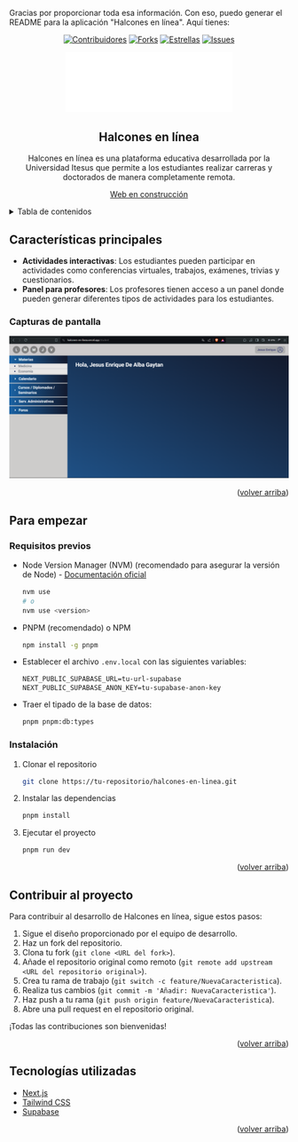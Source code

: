 Gracias por proporcionar toda esa información. Con eso, puedo generar el README para la aplicación "Halcones en línea". Aquí tienes:

<a name="readme-top"></a>

<div align="center">

[![Contribuidores][contributors-shield]][contributors-url]
[![Forks][forks-shield]][forks-url]
[![Estrellas][stars-shield]][stars-url]
[![Issues][issues-shield]][issues-url]

<a href="https://halcones-en-linea.vercel.app/">
  <img width="300px" src="/public/img/logo-itesus.png" alt="Logo" width="800" />
</a>

## Halcones en línea

Halcones en línea es una plataforma educativa desarrollada por la Universidad Itesus que permite a los estudiantes realizar carreras y doctorados de manera completamente remota.

[Web en construcción](https://halcones-en-linea.vercel.app/)

</div>

<details>
<summary>Tabla de contenidos</summary>

- [Halcones en línea](#halcones-en-linea)
- [Características principales](#características-principales)
  - [Capturas de pantalla](#capturas-de-pantalla)
- [Para empezar](#para-empezar)
  - [Requisitos previos](#requisitos-previos)
  - [Instalación](#instalación)
- [Contribuir al proyecto](#contribuir-al-proyecto)
- [Tecnologías utilizadas](#tecnologías-utilizadas)

</details>

## Características principales

- **Actividades interactivas**: Los estudiantes pueden participar en actividades como conferencias virtuales, trabajos, exámenes, trivias y cuestionarios.
- **Panel para profesores**: Los profesores tienen acceso a un panel donde pueden generar diferentes tipos de actividades para los estudiantes.

### Capturas de pantalla

![Captura de pantalla en móvil](/public/img/desktop-ss.png)
<!-- ![Captura de pantalla en ordenador](inserta-url-captura-ordenador) -->

<p align="right">(<a href="#readme-top">volver arriba</a>)</p>

## Para empezar

### Requisitos previos

- Node Version Manager (NVM) (recomendado para asegurar la versión de Node) - [Documentación oficial](https://github.com/nvm-sh/nvm?tab=readme-ov-file#installing-and-updating)

  ```sh
  nvm use
  # o
  nvm use <version>
  ```

- PNPM (recomendado) o NPM

  ```sh
  npm install -g pnpm
  ```

- Establecer el archivo `.env.local` con las siguientes variables:

  ```plaintext
  NEXT_PUBLIC_SUPABASE_URL=tu-url-supabase
  NEXT_PUBLIC_SUPABASE_ANON_KEY=tu-supabase-anon-key
  ```

- Traer el tipado de la base de datos:

  ```sh
  pnpm pnpm:db:types
  ```

### Instalación

1. Clonar el repositorio

   ```sh
   git clone https://tu-repositorio/halcones-en-linea.git
   ```

2. Instalar las dependencias

   ```sh
   pnpm install
   ```

3. Ejecutar el proyecto

   ```sh
   pnpm run dev
   ```

<p align="right">(<a href="#readme-top">volver arriba</a>)</p>

## Contribuir al proyecto

Para contribuir al desarrollo de Halcones en línea, sigue estos pasos:

1. Sigue el diseño proporcionado por el equipo de desarrollo.
2. Haz un fork del repositorio.
3. Clona tu fork (`git clone <URL del fork>`).
4. Añade el repositorio original como remoto (`git remote add upstream <URL del repositorio original>`).
5. Crea tu rama de trabajo (`git switch -c feature/NuevaCaracteristica`).
6. Realiza tus cambios (`git commit -m 'Añadir: NuevaCaracteristica'`).
7. Haz push a tu rama (`git push origin feature/NuevaCaracteristica`).
8. Abre una pull request en el repositorio original.

¡Todas las contribuciones son bienvenidas!

<p align="right">(<a href="#readme-top">volver arriba</a>)</p>

## Tecnologías utilizadas

- [Next.js](https://nextjs.org/)
- [Tailwind CSS](https://tailwindcss.com/)
- [Supabase](https://supabase.io/)

<p align="right">(<a href="#readme-top">volver arriba</a>)</p>

[contributors-shield]: https://img.shields.io/github/contributors/tu-usuario/halcones-en-linea.svg?style=for-the-badge
[contributors-url]: https://github.com/tu-usuario/halcones-en-linea/graphs/contributors
[forks-shield]: https://img.shields.io/github/forks/tu-usuario/halcones-en-linea.svg?style=for-the-badge
[forks-url]: https://github.com/tu-usuario/halcones-en-linea/network/members
[stars-shield]: https://img.shields.io/github/stars/tu-usuario/halcones-en-linea.svg?style=for-the-badge
[stars-url]: https://github.com/tu-usuario/halcones-en-linea/stargazers
[issues-shield]: https://img.shields.io/github/issues/tu-usuario/halcones-en-linea.svg?style=for-the-badge
[issues-url]: https://github.com/tu-usuario/halcones-en-linea/issues

<!-- Por favor, asegúrate de reemplazar `inserta-url-del-logo-aqui`, `inserta-url-captura-movil` y `inserta-url-captura-ordenador` con las URLs correspondientes para el logo y las capturas de pantalla de la aplicación. Además, reemplaza `tu-url-supabase` y `tu-supabase-anon-key` con las URL y clave anónima de Supabase correspondientes. Y finalmente, sustituye `tu-usuario` en los enlaces de los badges y las URL de GitHub con tu nombre de usuario de GitHub. -->